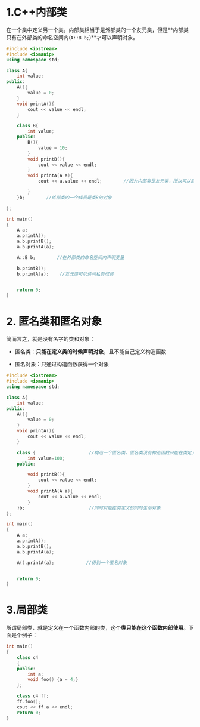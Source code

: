 # 1.C++内部类

在一个类中定义另一个类。内部类相当于是外部类的一个友元类，但是**内部类只有在外部类的命名空间内(`A::B b;`)**才可以声明对象。

```cpp
#include <iostream>
#include <iomanip>
using namespace std;

class A{
    int value;
public:
    A(){
        value = 0;
    }
    void printA(){
        cout << value << endl;
    }

    class B{
        int value;
    public:
        B(){
            value = 10;
        }
        void printB(){
            cout << value << endl;
        }
        void printA(A a){
            cout << a.value << endl;        //因为内部类是友元类，所以可以直接访问外部类对象的私有成员

        }
    }b;        //外部类的一个成员是类B的对象

};

int main()
{
    A a;
    a.printA();
    a.b.printB();
    a.b.printA(a);        

    A::B b;        //在外部类的命名空间内声明变量

    b.printB();
    b.printA(a);    //友元类可以访问私有成员


    return 0;
}
```

# 2. 匿名类和匿名对象

简而言之，就是没有名字的类和对象：

- 匿名类：**只能在定义类的时候声明对象**，且不能自己定义构造函数

- 匿名对象：只通过构造函数获得一个对象

```cpp
#include <iostream>
#include <iomanip>
using namespace std;

class A{
    int value;
public:
    A(){
        value = 0;
    }
    void printA(){
        cout << value << endl;
    }

    class {                    //构造一个匿名类，匿名类没有构造函数只能在类定义里进行初始化
        int value=100;
    public:

        void printB(){
            cout << value << endl;
        }
        void printA(A a){
            cout << a.value << endl;
        }
    }b;                        //同时只能在类定义的同时生命对象
};

int main()
{
    A a;
    a.printA();
    a.b.printB();
    a.b.printA(a);

    A().printA(a);            //得到一个匿名对象


    return 0;
}
```

# 3.局部类

所谓局部类，就是定义在一个函数内部的类，这个**类只能在这个函数内部使用**。下面是个例子：

```cpp
int main()
{
    class c4
    {
    public:
        int a;
        void foo() {a = 4;}
    };

    class c4 ff;
    ff.foo();
    cout << ff.a << endl;
    return 0;
}
```
